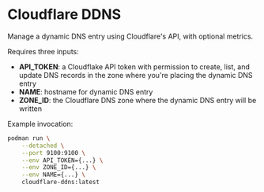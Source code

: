 # Cloudflare DDNS

Manage a dynamic DNS entry using Cloudflare's API, with optional metrics.

Requires three inputs:

* **API_TOKEN**: a Cloudflake API token with permission to create, list, and update DNS records in the zone where you're placing the dynamic DNS entry
* **NAME**: hostname for dynamic DNS entry
* **ZONE_ID**: the Cloudflare DNS zone where the dynamic DNS entry will be written

Example invocation:

```sh
podman run \
    --detached \
    --port 9100:9100 \
    --env API_TOKEN={...} \
    --env ZONE_ID={...} \
    --env NAME={...} \
    cloudflare-ddns:latest
```
